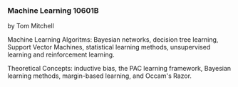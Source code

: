 ### Machine Learning 10601B
by Tom Mitchell

Machine Learning Algoritms: Bayesian networks, decision tree learning, Support Vector Machines, statistical learning methods, unsupervised learning and reinforcement learning. 

Theoretical Concepts: inductive bias, the PAC learning framework, Bayesian learning methods, margin-based learning, and Occam's Razor. 
